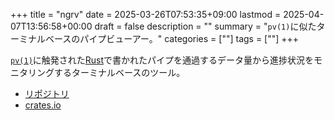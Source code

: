 +++
title = "ngrv"
date = 2025-03-26T07:53:35+09:00
lastmod = 2025-04-07T13:56:58+00:00
draft = false
description = ""
summary = "`pv(1)`に似たターミナルベースのパイプビューアー。"
categories = [""]
tags = [""]
+++

[`pv(1)`](https://www.ivarch.com/programs/quickref/pv.shtml)に触発された[Rust](https://www.rust-lang.org/)で書かれたパイプを通過するデータ量から進捗状況をモニタリングするターミナルベースのツール。

- [リポジトリ](https://github.com/sorairolake/ngrv)
- [crates.io](https://crates.io/crates/ngrv)
